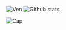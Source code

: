 


![Ven](https://media1.giphy.com/media/TirF9yFoYdAMU/giphy.gif?cid=ecf05e47wdibzdl8anr02ta1t2i32a5ycb621oscs7bvcx5j&rid=giphy.gif)
![Github stats](https://github-readme-stats.vercel.app/api?username=bitBadger8&theme=bear&show_icons=true&count_private=true)

![Cap](https://media3.giphy.com/media/gdTNfjSfiKiRi/giphy.webp?cid=ecf05e472vpxg1iqhw8lm6hq83v4usd8adyj5tqje1yibzm4&rid=giphy.webp)




<!--
**bitBadger8/bitBadger8** is a ✨ _special_ ✨ repository because its `README.md` (this file) appears on your GitHub profile.
Here are some ideas to get you started:


- 🔭 I’m currently working on ...
- 🌱 I’m currently learning ...
- 👯 I’m looking to collaborate on ...
- 🤔 I’m looking for help with ...
- 💬 Ask me about ...
- 📫 How to reach me: ...
- 😄 Pronouns: ...
- ⚡ Fun fact: ...
-->
